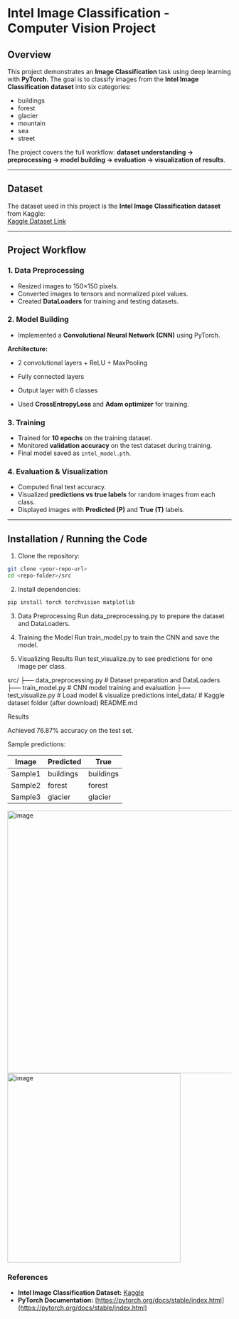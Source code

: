 # Intel Image Classification - Computer Vision Project

## Overview

This project demonstrates an **Image Classification** task using deep learning with **PyTorch**. The goal is to classify images from the **Intel Image Classification dataset** into six categories:

- buildings  
- forest  
- glacier  
- mountain  
- sea  
- street  

The project covers the full workflow: **dataset understanding → preprocessing → model building → evaluation → visualization of results**.

---

## Dataset

The dataset used in this project is the **Intel Image Classification dataset** from Kaggle:  
[Kaggle Dataset Link](https://www.kaggle.com/puneet6060/intel-image-classification)

---

## Project Workflow

### 1. Data Preprocessing
- Resized images to 150×150 pixels.  
- Converted images to tensors and normalized pixel values.  
- Created **DataLoaders** for training and testing datasets.

### 2. Model Building
- Implemented a **Convolutional Neural Network (CNN)** using PyTorch.  

**Architecture:**
- 2 convolutional layers + ReLU + MaxPooling  
- Fully connected layers  
- Output layer with 6 classes  

- Used **CrossEntropyLoss** and **Adam optimizer** for training.  

### 3. Training
- Trained for **10 epochs** on the training dataset.  
- Monitored **validation accuracy** on the test dataset during training.  
- Final model saved as `intel_model.pth`.  

### 4. Evaluation & Visualization
- Computed final test accuracy.  
- Visualized **predictions vs true labels** for random images from each class.  
- Displayed images with **Predicted (P)** and **True (T)** labels.  

---

## Installation / Running the Code

1. Clone the repository:
```bash
git clone <your-repo-url>
cd <repo-folder>/src
```
2. Install dependencies:
```bash
pip install torch torchvision matplotlib
```
3. Data Preprocessing
Run data_preprocessing.py to prepare the dataset and DataLoaders.

4. Training the Model
Run train_model.py to train the CNN and save the model.

5. Visualizing Results
Run test_visualize.py to see predictions for one image per class.

src/
├── data_preprocessing.py   # Dataset preparation and DataLoaders
├── train_model.py          # CNN model training and evaluation
├── test_visualize.py       # Load model & visualize predictions
intel_data/                 # Kaggle dataset folder (after download)
README.md


Results

Achieved 76.87% accuracy on the test set.

Sample predictions:

| Image   | Predicted | True      |
| ------- | --------- | --------- |
| Sample1 | buildings | buildings |
| Sample2 | forest    | forest    |
| Sample3 | glacier   | glacier   |


<img width="1009" height="590" alt="image" src="https://github.com/user-attachments/assets/c5683a4e-4732-41fe-a73d-1959c02f06ce" />
<img width="389" height="425" alt="image" src="https://github.com/user-attachments/assets/01165a73-9e38-40da-a48a-1cafb7c37bda" />


### References
- **Intel Image Classification Dataset:** [Kaggle](https://www.kaggle.com/puneet6060/intel-image-classification)  
- **PyTorch Documentation:** [https://pytorch.org/docs/stable/index.html](https://pytorch.org/docs/stable/index.html)


